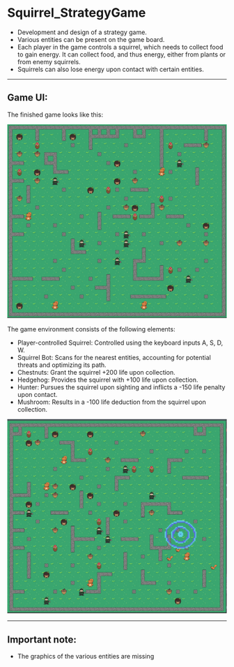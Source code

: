 # Squirrel_StrategyGame

- Development and design of a strategy game.
- Various entities can be present on the game board.
- Each player in the game controls a squirrel, which needs to collect food to gain energy. It can collect food, and thus energy, either from plants or from enemy squirrels.
- Squirrels can also lose energy upon contact with certain entities.



---

## Game UI:

The finished game looks like this:

![Gameworld](Game/GameWorld.png "ui screenshot")

The game environment consists of the following elements:

- Player-controlled Squirrel: Controlled using the keyboard inputs A, S, D, W.
- Squirrel Bot: Scans for the nearest entities, accounting for potential threats and optimizing its path.
- Chestnuts: Grant the squirrel +200 life upon collection.
- Hedgehog: Provides the squirrel with +100 life upon collection.
- Hunter: Pursues the squirrel upon sighting and inflicts a -150 life penalty upon contact.
- Mushroom: Results in a -100 life deduction from the squirrel upon collection.

![Gameplay](Game/Gameplay.png "ui screenshot")

---

## Important note:
- The graphics of the various entities are missing

